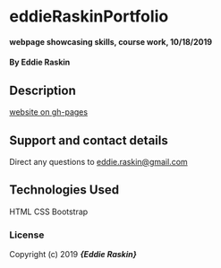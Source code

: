 

# eddieRaskinPortfolio

#### webpage showcasing skills, course work, 10/18/2019

#### By Eddie Raskin

## Description

[website on gh-pages](https://faz00li.github.io/eddieRaskinPortfolio)

## Support and contact details

Direct any questions to eddie.raskin@gmail.com

## Technologies Used

HTML
CSS
Bootstrap

### License


Copyright (c) 2019 **_{Eddie Raskin}_**
